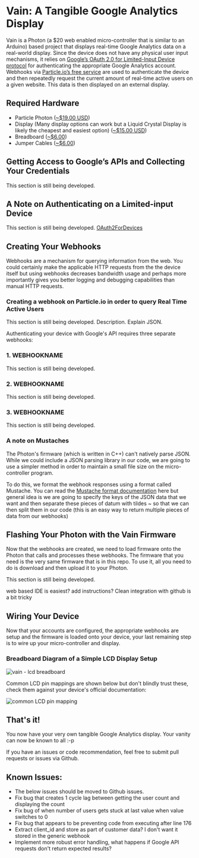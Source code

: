 # Vain: A Tangible Google Analytics Display

Vain is a Photon (a $20 web enabled micro-controller that is similar to an Arduino) based project that displays real-time Google Analytics data on a real-world display. Since the device does not have any physical user input mechanisms, it relies on [Google’s OAuth 2.0 for Limited-Input Device protocol](https://developers.google.com/identity/protocols/OAuth2ForDevices) for authenticating the appropriate Google Analytics account. Webhooks via [Particle.io’s free service](https://www.particle.io) are used to authenticate the device and then repeatedly request the current amount of real-time active users on a given website. This data is then displayed on an external display.

## Required Hardware

* Particle Photon ([~$19.00 USD](https://www.sparkfun.com/products/13774))
* Display (Many display options can work but a Liquid Crystal Display is likely
	the cheapest and easiest option) ([~$15.00 USD](https://www.sparkfun.com/products/9052))
* Breadboard ([~$6.00](https://www.sparkfun.com/products/12615))
* Jumper Cables ([~$6.00](https://www.sparkfun.com/products/8431))

## Getting Access to Google’s APIs and Collecting Your Credentials
This section is still being developed.


## A Note on Authenticating on a Limited-input Device
This section is still being developed. [OAuth2ForDevices](https://developers.google.com/identity/protocols/OAuth2ForDevices)


## Creating Your Webhooks

Webhooks are a mechanism for querying information from the web. You could certainly
make the applicable HTTP requests from the the device itself but using webhooks
decreases bandwidth usage and perhaps more importantly gives you better logging
and debugging capabilities than manual HTTP requests.

### Creating a webhook on Particle.io in order to query Real Time Active Users

This section is still being developed.
Description. Explain JSON.



Authenticating your device with Google's API requires three separate webhooks:

### 1. WEBHOOKNAME

This section is still being developed.

### 2. WEBHOOKNAME

This section is still being developed.

### 3. WEBHOOKNAME

This section is still being developed.


### A note on Mustaches

The Photon's firmware (which is written in C++) can't natively parse JSON. While
we could include a JSON parsing library in our code, we are going to use a simpler
method in order to maintain a small file size on the micro-controller program.

To do this, we format the webhook responses using a format called Mustache. You
can read the [Mustache format documentation](http://mustache.github.io/) here but
general idea is we are going to specify the keys of the JSON data that we want
and then separate these pieces of datum with tildes ~ so that we can then split
them in our code (this is an easy way to return multiple pieces of data from our
webhooks)


## Flashing Your Photon with the Vain Firmware
Now that the webhooks are created, we need to load firmware onto the Photon that
calls and processes these webhooks. The firmware that you need is the very same
firmware that is in this repo. To use it, all you need to do is download and then
upload it to your Photon.

This section is still being developed.

web based IDE is easiest? add instructions? Clean integration with github is a bit tricky


## Wiring Your Device
Now that your accounts are configured, the appropriate webhooks are setup
and the firmware is loaded onto your device, your last remaining step is to wire
up your micro-controller and display.

### Breadboard Diagram of a Simple LCD Display Setup

![vain - lcd breadboard](https://user-images.githubusercontent.com/136573/28605821-7bf1d534-7188-11e7-8153-0963185340b7.png)

Common LCD pin mappings are shown below but don't blindly trust these, check them
against your device's official documentation:

![common LCD pin mapping](https://user-images.githubusercontent.com/136573/28605838-953b324c-7188-11e7-8aac-433b90a65852.png)


## That's it!
You now have your very own tangible Google Analytics display. Your vanity can
now be known to all :-p

If you have an issues or code recommendation, feel free to submit pull requests
or issues via Github.


## Known Issues:
* The below issues should be moved to Github issues.
* Fix bug that creates 1 cycle lag between getting the user count and displaying the count
* Fix bug of when number of users gets stuck at last value when value switches to 0
* Fix bug that appears to be preventing code from executing after line 176
* Extract client_id and store as part of customer data? I don't want it stored in the generic webhook
* Implement more robust error handling, what happens if Google API requests don't return expected results?
